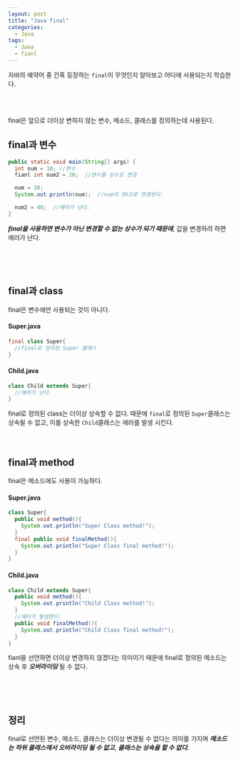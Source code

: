 ```yaml
---
layout: post
title: "Java final"
categories:
  - Java
tags:
  - Java
  - fianl
---
```


자바의 예약어 중 간혹 등장하는 ```final```이 무엇인지 알아보고 어디에 사용되는지 학습한다.



<br>
<br>



final은 앞으로 더이상 변하지 않는 변수, 메소드, 클래스를 정의하는데 사용된다.
## final과 변수


```java
public static void main(String[] args) {
  int num = 10; //변수
  fianl int num2 = 20;  //변수를 상수로 변경

  num = 30;
  System.out.println(num);  //num이 30으로 변경된다.

  num2 = 40;  //에러가 난다.
}
```


***final을 사용하면 변수가 아닌 변경할 수 없는 상수가 되기 때문에***, 값을 변경하려 하면 에러가 난다.


<br>
<br>
<br>

## final과 class

final은 변수에만 사용되는 것이 아니다.

#### Super.java
```java
final class Super{
  //final로 정의된 Super 클래스
}
```

#### Child.java
```java
class Child extends Super{
  //에러가 난다.
}
```


final로 정의된 class는 더이상 상속할 수 없다.
때문에 ```final```로 정의된 ```Super```클래스는 상속될 수 없고, 이를 상속한 ```Child```클래스는 에러를 발생 시킨다.
<br>
<br>
<br>

## final과 method

final은 메소드에도 사용이 가능하다.
#### Super.java
```java
class Super{
  public void method(){
    System.out.println("Super Class method!");
  }
  final public void finalMethod(){
    System.out.println("Super Class final method!");
  }
}
```
#### Child.java
```java
class Child extends Super{
  public void method(){
    System.out.println("Child Class method!");
  }
  //에러가 발생한다.
  public void finalMethod(){
    System.out.println("Child Class final method!");
  }
}
```
fianl을 선언하면 더이상 변경하지 않겠다는 의미이기 때문에 final로 정의된 메소드는 상속 후 ***오버라이딩*** 될 수 없다.

<br>
<br>
<br>

## 정리
final로 선언된 변수, 메소드, 클래스는 더이상 변경될 수 없다는 의미를 가지며
***메소드는 하위 클래스에서 오버라이딩 될 수 없고***,
***클래스는 상속을 할 수 없다.***
